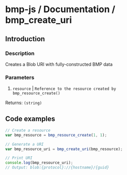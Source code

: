 # bmp-js / Documentation / bmp_create_uri
## Introduction

### Description

Creates a Blob URI with fully-constructed BMP data

### Parameters

1. `resource` | `Reference to the resource created by bmp_resource_create()`

Returns: `(string)`

## Code examples

```js
// Create a resource
var bmp_resource = bmp_resource_create(1, 1);

// Generate a URI
var bmp_resource_uri = bmp_create_uri(bmp_resource);

// Print URI
console.log(bmp_resource_uri);
// Output: blob:{protocol}://{hostname}/{guid}
```
